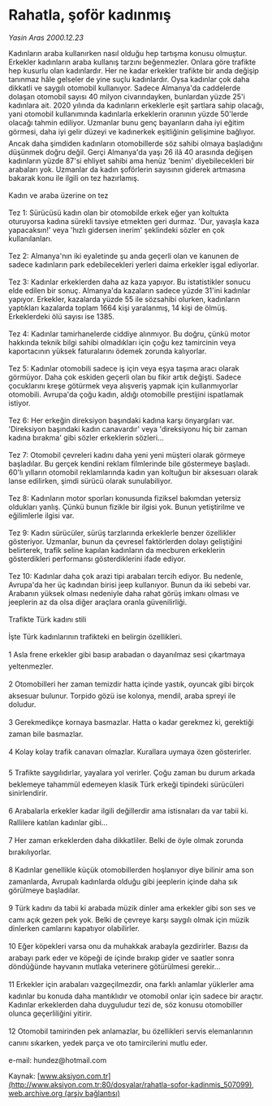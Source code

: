 # Rahatla, şoför kadınmış

*Yasin Aras 2000.12.23*

<div class="pNewsDetailMainContent ctx_content" itemprop="articleBody">
 Kadınların araba kullanırken nasıl olduğu hep tartışma konusu olmuştur. Erkekler kadınların araba kullanış tarzını beğenmezler. Onlara göre trafikte hep kusurlu olan kadınlardır. Her ne kadar erkekler trafikte bir anda değişip tanınmaz hâle gelseler de yine suçlu kadınlardır. Oysa kadınlar çok daha dikkatli ve saygılı otomobil kullanıyor. Sadece Almanya'da caddelerde dolaşan otomobil sayısı 40 milyon civarındayken, bunlardan yüzde 25'i kadınlara ait. 2020 yılında da kadınların erkeklerle eşit şartlara sahip olacağı, yani otomobil kullanımında kadınlarla erkeklerin oranının yüzde 50'lerde olacağı tahmin ediliyor. Uzmanlar bunu genç bayanların daha iyi eğitim görmesi, daha iyi gelir düzeyi ve kadınerkek eşitliğinin gelişimine bağlıyor. Ancak daha şimdiden kadınların otomobillerde söz sahibi olmaya başladığını düşünmek doğru değil. Gerçi Almanya'da yaşı 26 ilâ 40 arasında değişen kadınların yüzde 87'si ehliyet sahibi ama henüz 'benim' diyebilecekleri bir arabaları yok. Uzmanlar da kadın şoförlerin sayısının giderek artmasına bakarak konu ile ilgili on tez hazırlamış.
 <br/>
 <br/>
 Kadın ve araba üzerine on tez
 <br/>
 <br/>
 Tez 1: Sürücüsü kadın olan bir otomobilde erkek eğer yan koltukta oturuyorsa kadına sürekli tavsiye etmekten geri durmaz. 'Dur, yavaşla kaza yapacaksın!' veya 'hızlı gidersen inerim' şeklindeki sözler en çok kullanılanları.
 <br/>
 <br/>
 Tez 2: Almanya'nın iki eyaletinde şu anda geçerli olan ve kanunen de sadece kadınların park edebilecekleri yerleri daima erkekler işgal ediyorlar.
 <br/>
 <br/>
 Tez 3:  Kadınlar erkeklerden daha az kaza yapıyor. Bu istatistikler sonucu elde edilen bir sonuç. Almanya'da kazaların sadece yüzde 31'ini kadınlar yapıyor. Erkekler, kazalarda yüzde 55 ile sözsahibi olurken, kadınların yaptıkları kazalarda toplam 1664 kişi yaralanmış, 14 kişi de ölmüş. Erkeklerdeki ölü sayısı ise 1385.
 <br/>
 <br/>
 Tez 4: Kadınlar tamirhanelerde ciddiye alınmıyor. Bu doğru, çünkü motor hakkında teknik bilgi sahibi olmadıkları için çoğu kez tamircinin veya kaportacının yüksek faturalarını ödemek zorunda kalıyorlar.
 <br/>
 <br/>
 Tez 5: Kadınlar otomobili sadece iş için veya eşya taşıma aracı olarak görmüyor. Daha çok eskiden geçerli olan bu fikir artık değişti. Sadece çocuklarını kreşe götürmek veya alışveriş yapmak için kullanmıyorlar otomobili. Avrupa'da çoğu kadın, aldığı otomobille prestijini ispatlamak istiyor.
 <br/>
 <br/>
 Tez 6: Her erkeğin direksiyon başındaki kadına karşı önyargıları var. 'Direksiyon başındaki kadın canavardır' veya 'direksiyonu hiç bir zaman kadına bırakma' gibi sözler erkeklerin sözleri...
 <br/>
 <br/>
 Tez 7: Otomobil çevreleri kadını daha yeni yeni müşteri olarak görmeye başladılar. Bu gerçek kendini reklam filmlerinde bile göstermeye başladı. 60'lı yılların otomobil reklamlarında kadın yan koltuğun bir aksesuarı olarak lanse edilirken, şimdi sürücü olarak sunulabiliyor.
 <br/>
 <br/>
 Tez 8: Kadınların motor sporları konusunda fiziksel bakımdan yetersiz oldukları yanlış. Çünkü bunun fizikle bir ilgisi yok. Bunun yetiştirilme ve eğilimlerle ilgisi var.
 <br/>
 <br/>
 Tez 9: Kadın sürücüler, sürüş tarzlarında erkeklerle benzer özellikler gösteriyor. Uzmanlar, bunun da çevresel faktörlerden dolayı geliştiğini belirterek, trafik seline kapılan kadınların da mecburen erkeklerin gösterdikleri performansı gösterdiklerini ifade ediyor.
 <br/>
 <br/>
 Tez 10: Kadınlar daha çok arazi tipi arabaları tercih ediyor. Bu nedenle, Avrupa'da her üç kadından birisi jeep kullanıyor. Bunun da iki sebebi var. Arabanın yüksek olması nedeniyle daha rahat görüş imkanı olması ve jeeplerin az da olsa diğer araçlara oranla güvenilirliği.
 <br/>
 <br/>
 Trafikte Türk kadını stili
 <br/>
 <br/>
 İşte Türk kadınlarının trafikteki en belirgin özellikleri.
 <br/>
 <br/>
 1 Asla frene erkekler gibi basıp arabadan o dayanılmaz sesi çıkartmaya yeltenmezler.
 <br/>
 <br/>
 2 Otomobilleri her zaman temizdir hatta içinde yastık, oyuncak gibi birçok aksesuar bulunur. Torpido gözü ise kolonya, mendil, araba spreyi ile doludur.
 <br/>
 <br/>
 3 Gerekmedikçe kornaya basmazlar. Hatta o kadar gerekmez ki, gerektiği zaman bile basmazlar.
 <br/>
 <br/>
 4 Kolay kolay trafik canavarı olmazlar. Kurallara uymaya özen gösterirler.
 <br/>
 <br/>
 5 Trafikte saygılıdırlar, yayalara yol verirler. Çoğu zaman bu durum arkada beklemeye tahammül edemeyen klasik Türk erkeği tipindeki sürücüleri sinirlendirir.
 <br/>
 <br/>
 6 Arabalarla erkekler kadar ilgili değillerdir ama istisnaları da var tabii ki. Rallilere katılan kadınlar gibi...
 <br/>
 <br/>
 7 Her zaman erkeklerden daha dikkatliler. Belki de öyle olmak zorunda bırakılıyorlar.
 <br/>
 <br/>
 8 Kadınlar genellikle küçük otomobillerden hoşlanıyor diye bilinir ama son zamanlarda, Avrupalı kadınlarda olduğu gibi jeeplerin içinde daha sık görülmeye başladılar.
 <br/>
 <br/>
 9 Türk kadını da tabii ki arabada müzik dinler ama erkekler gibi son ses ve camı açık gezen pek yok. Belki de çevreye karşı saygılı olmak için müzik dinlerken camlarını kapatıyor olabilirler.
 <br/>
 <br/>
 10 Eğer köpekleri varsa onu da muhakkak arabayla gezdirirler. Bazısı da arabayı park eder ve köpeği de içinde bırakıp gider ve saatler sonra döndüğünde hayvanın mutlaka veterinere götürülmesi gerekir...
 <br/>
 <br/>
 11 Erkekler için arabaları vazgeçilmezdir, ona farklı anlamlar yüklerler ama kadınlar bu konuda daha mantıklıdır ve otomobil onlar için sadece bir araçtır. Kadınlar erkeklerden daha duyguludur tezi de, söz konusu otomobiller olunca geçerliliğini yitirir.
 <br/>
 <br/>
 12 Otomobil tamirinden pek anlamazlar, bu özellikleri servis elemanlarının canını sıkarken, yedek parça ve oto tamircilerini mutlu eder.
 <br/>
 <br/>
 e-mail: hundez@hotmail.com
 <br/>
</div>


Kaynak: [www.aksiyon.com.tr](http://www.aksiyon.com.tr:80/dosyalar/rahatla-sofor-kadinmis_507099), [web.archive.org (arşiv bağlantısı)](http://web.archive.org/web/20151020020249/http://www.aksiyon.com.tr:80/dosyalar/rahatla-sofor-kadinmis_507099)
